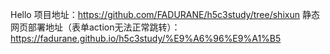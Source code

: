 Hello
项目地址：https://github.com/FADURANE/h5c3study/tree/shixun
静态网页部署地址（表单action无法正常跳转）：https://fadurane.github.io/h5c3study/%E9%A6%96%E9%A1%B5
